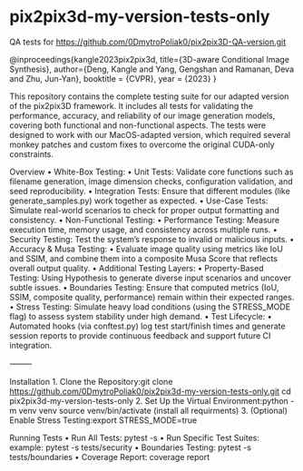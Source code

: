 # pix2pix3d-my-version-tests-only
QA tests for https://github.com/0DmytroPoliak0/pix2pix3D-QA-version.git

@inproceedings{kangle2023pix2pix3d,
  title={3D-aware Conditional Image Synthesis},
  author={Deng, Kangle and Yang, Gengshan and Ramanan, Deva and Zhu, Jun-Yan},
  booktitle = {CVPR},
  year = {2023}
}


This repository contains the complete testing suite for our adapted version of the pix2pix3D framework. It includes all tests for validating the performance, accuracy, and reliability of our image generation models, covering both functional and non-functional aspects. The tests were designed to work with our MacOS-adapted version, which required several monkey patches and custom fixes to overcome the original CUDA-only constraints.

Overview
	•	White-Box Testing:
	•	Unit Tests: Validate core functions such as filename generation, image dimension checks, configuration validation, and seed reproducibility.
	•	Integration Tests: Ensure that different modules (like generate_samples.py) work together as expected.
	•	Use-Case Tests: Simulate real-world scenarios to check for proper output formatting and consistency.
	•	Non-Functional Testing:
	•	Performance Testing: Measure execution time, memory usage, and consistency across multiple runs.
	•	Security Testing: Test the system’s response to invalid or malicious inputs.
	•	Accuracy & Musa Testing:
	•	Evaluate image quality using metrics like IoU and SSIM, and combine them into a composite Musa Score that reflects overall output quality.
	•	Additional Testing Layers:
	•	Property-Based Testing: Using Hypothesis to generate diverse input scenarios and uncover subtle issues.
	•	Boundaries Testing: Ensure that computed metrics (IoU, SSIM, composite quality, performance) remain within their expected ranges.
	•	Stress Testing: Simulate heavy load conditions (using the STRESS_MODE flag) to assess system stability under high demand.
	•	Test Lifecycle:
	•	Automated hooks (via conftest.py) log test start/finish times and generate session reports to provide continuous feedback and support future CI integration.

⸻

Installation
	1.	Clone the Repository:git clone https://github.com/0DmytroPoliak0/pix2pix3d-my-version-tests-only.git
cd pix2pix3d-my-version-tests-only
	2.	Set Up the Virtual Environment:python -m venv venv
source venv/bin/activate
(install all requirments)
	3.	(Optional) Enable Stress Testing:export STRESS_MODE=true

 
Running Tests
	•	Run All Tests: pytest -s
	•	Run Specific Test Suites: example: pytest -s tests/security
	•	Boundaries Testing: pytest -s tests/boundaries
 	•	Coverage Report: coverage report
 


